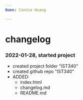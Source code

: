 ```yaml
---
Name: Connie Huang

---
```

# changelog

### 2022-01-28, started project
- created project folder "IST340"
- created github repo "IST340"
- ADDED:
    - index.html
    - changelog.md
    - README.md